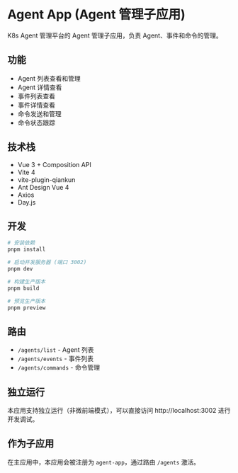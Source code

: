 # Agent App (Agent 管理子应用)

K8s Agent 管理平台的 Agent 管理子应用，负责 Agent、事件和命令的管理。

## 功能

- Agent 列表查看和管理
- Agent 详情查看
- 事件列表查看
- 事件详情查看
- 命令发送和管理
- 命令状态跟踪

## 技术栈

- Vue 3 + Composition API
- Vite 4
- vite-plugin-qiankun
- Ant Design Vue 4
- Axios
- Day.js

## 开发

```bash
# 安装依赖
pnpm install

# 启动开发服务器 (端口 3002)
pnpm dev

# 构建生产版本
pnpm build

# 预览生产版本
pnpm preview
```

## 路由

- `/agents/list` - Agent 列表
- `/agents/events` - 事件列表
- `/agents/commands` - 命令管理

## 独立运行

本应用支持独立运行（非微前端模式），可以直接访问 http://localhost:3002 进行开发调试。

## 作为子应用

在主应用中，本应用会被注册为 `agent-app`，通过路由 `/agents` 激活。

